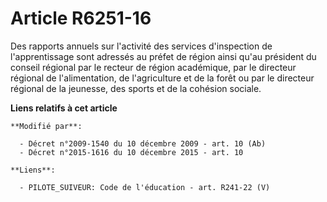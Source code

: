 # Article R6251-16

Des rapports annuels sur l'activité des services d'inspection de l'apprentissage sont adressés au préfet de région ainsi
qu'au président du conseil régional par le recteur de région académique, par le directeur régional de l'alimentation, de
l'agriculture et de la forêt ou par le directeur régional de la jeunesse, des sports et de la cohésion sociale.

**Liens relatifs à cet article**

	**Modifié par**:

	  - Décret n°2009-1540 du 10 décembre 2009 - art. 10 (Ab)
	  - Décret n°2015-1616 du 10 décembre 2015 - art. 10

	**Liens**:

	  - PILOTE_SUIVEUR: Code de l'éducation - art. R241-22 (V)
